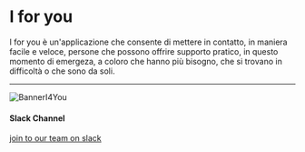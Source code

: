 # I for you
I for you è un'applicazione che consente di mettere in contatto, in maniera facile e veloce, persone che possono offrire supporto pratico, in questo momento di emergeza, a coloro che hanno più bisogno, che si trovano in difficoltà o che sono da soli.

---

![BannerI4You](https://user-images.githubusercontent.com/1813054/76839307-932d5b00-6835-11ea-888a-86d0932b16cf.png)


#### Slack Channel
[join to our team on slack](https://join.slack.com/t/okja-team/shared_invite/zt-csqhmgo7-i8iqciFMlE~xxfS6BC1IBw)

